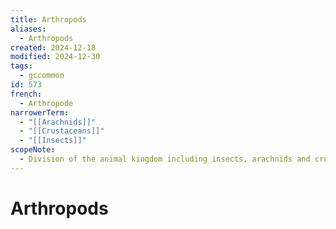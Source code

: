 ```yaml
---
title: Arthropods
aliases:
  - Arthropods
created: 2024-12-18
modified: 2024-12-30
tags:
  - gccommon
id: 573
french:
  - Arthropode
narrowerTerm:
  - "[[Arachnids]]"
  - "[[Crustaceans]]"
  - "[[Insects]]"
scopeNote:
  - Division of the animal kingdom including insects, arachnids and crustaceans.
---
```

# Arthropods
